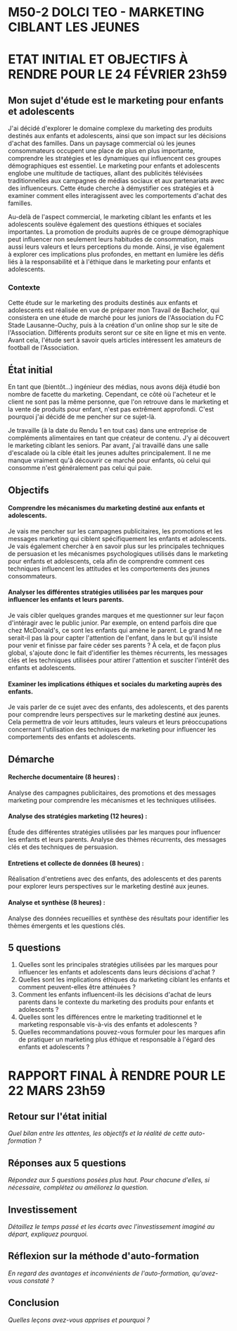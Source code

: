 # M50-2 DOLCI TEO - MARKETING CIBLANT LES JEUNES

# ETAT INITIAL ET OBJECTIFS À RENDRE POUR LE 24 FÉVRIER 23h59

## Mon sujet d'étude est le marketing pour enfants et adolescents

J'ai décidé d'explorer le domaine complexe du marketing des produits destinés aux enfants et adolescents, ainsi que son impact sur les décisions d'achat des familles. Dans un paysage commercial où les jeunes consommateurs occupent une place de plus en plus importante, comprendre les stratégies et les dynamiques qui influencent ces groupes démographiques est essentiel. Le marketing pour enfants et adolescents englobe une multitude de tactiques, allant des publicités télévisées traditionnelles aux campagnes de médias sociaux et aux partenariats avec des influenceurs. Cette étude cherche à démystifier ces stratégies et à examiner comment elles interagissent avec les comportements d'achat des familles.

Au-delà de l'aspect commercial, le marketing ciblant les enfants et les adolescents soulève également des questions éthiques et sociales importantes. La promotion de produits auprès de ce groupe démographique peut influencer non seulement leurs habitudes de consommation, mais aussi leurs valeurs et leurs perceptions du monde. Ainsi, je vise également à explorer ces implications plus profondes, en mettant en lumière les défis liés à la responsabilité et à l'éthique dans le marketing pour enfants et adolescents.

### Contexte

Cette étude sur le marketing des produits destinés aux enfants et adolescents est réalisée en vue de préparer mon Travail de Bachelor, qui consistera en une étude de marché pour les juniors de l'Association du FC Stade Lausanne-Ouchy, puis à la création d'un online shop sur le site de l'Association. Différents produits seront sur ce site en ligne et mis en vente. Avant cela, l'étude sert à savoir quels articles intéressent les amateurs de football de l'Association.

## État initial

En tant que (bientôt…) ingénieur des médias, nous avons déjà étudié bon nombre de facette du marketing. Cependant, ce côté où l'acheteur et le client ne sont pas la même personne, que l'on retrouve dans le marketing et la vente de produits pour enfant, n'est pas extrêment approfondi. C'est pourquoi j'ai décidé de me pencher sur ce sujet-là.

Je travaille (à la date du Rendu 1 en tout cas) dans une entreprise de compléments alimentaires en tant que créateur de contenu. J'y ai découvert le marketing ciblant les seniors. Par avant, j'ai travaillé dans une salle d'escalade où la cible était les jeunes adultes principalement. Il ne me manque vraiment qu'à découvrir ce marché pour enfants, où celui qui consomme n'est généralement pas celui qui paie.

## Objectifs

#### Comprendre les mécanismes du marketing destiné aux enfants et adolescents.
Je vais me pencher sur les campagnes publicitaires, les promotions et les messages marketing qui ciblent spécifiquement les enfants et adolescents. Je vais également chercher à en savoir plus sur les principales techniques de persuasion et les mécanismes psychologiques utilisés dans le marketing pour enfants et adolescents, cela afin de comprendre comment ces techniques influencent les attitudes et les comportements des jeunes consommateurs.

#### Analyser les différentes stratégies utilisées par les marques pour influencer les enfants et leurs parents.
Je vais cibler quelques grandes marques et me questionner sur leur façon d'intéragir avec le public junior. Par exemple, on entend parfois dire que chez McDonald's, ce sont les enfants qui amène le parent. Le grand M ne serait-il pas là pour capter l'attention de l'enfant, dans le but qu'il insiste pour venir et finisse par faire céder ses parents ? 
À cela, et de façon plus global, s'ajoute donc le fait d'identifier les thèmes récurrents, les messages clés et les techniques utilisées pour attirer l'attention et susciter l'intérêt des enfants et adolescents.

#### Examiner les implications éthiques et sociales du marketing auprès des enfants.
Je vais parler de ce sujet avec des enfants, des adolescents, et des parents pour comprendre leurs perspectives sur le marketing destiné aux jeunes. Cela permettra de voir leurs attitudes, leurs valeurs et leurs préoccupations concernant l'utilisation des techniques de marketing pour influencer les comportements des enfants et adolescents.

## Démarche

#### Recherche documentaire (8 heures) : 
Analyse des campagnes publicitaires, des promotions et des messages marketing pour comprendre les mécanismes et les techniques utilisées.
#### Analyse des stratégies marketing (12 heures) : 
Étude des différentes stratégies utilisées par les marques pour influencer les enfants et leurs parents. Analyse des thèmes récurrents, des messages clés et des techniques de persuasion.
#### Entretiens et collecte de données (8 heures) : 
Réalisation d'entretiens avec des enfants, des adolescents et des parents pour explorer leurs perspectives sur le marketing destiné aux jeunes.
#### Analyse et synthèse (8 heures) : 
Analyse des données recueillies et synthèse des résultats pour identifier les thèmes émergents et les questions clés.

## 5 questions

1. Quelles sont les principales stratégies utilisées par les marques pour influencer les enfants et adolescents dans leurs décisions d'achat ?
2. Quelles sont les implications éthiques du marketing ciblant les enfants et comment peuvent-elles être atténuées ?
3. Comment les enfants influencent-ils les décisions d'achat de leurs parents dans le contexte du marketing des produits pour enfants et adolescents ?
4. Quelles sont les différences entre le marketing traditionnel et le marketing responsable vis-à-vis des enfants et adolescents ?
5. Quelles recommandations pouvez-vous formuler pour les marques afin de pratiquer un marketing plus éthique et responsable à l'égard des enfants et adolescents ?

# RAPPORT FINAL À RENDRE POUR LE 22 MARS 23h59

## Retour sur l'état initial

_Quel bilan entre les attentes, les objectifs et la réalité de cette auto-formation ?_

## Réponses aux 5 questions

_Répondez aux 5 questions posées plus haut. Pour chacune d'elles, si nécessaire, complétez ou améliorez la question._

## Investissement

_Détaillez le temps passé et les écarts avec l'investissement imaginé au départ, expliquez pourquoi._

## Réflexion sur la méthode d'auto-formation

_En regard des avantages et inconvénients de l'auto-formation, qu'avez-vous constaté ?_

## Conclusion

_Quelles leçons avez-vous apprises et pourquoi ?_
